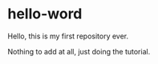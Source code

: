 # hello-word

Hello, this is my first repository ever.

Nothing to add at all, just doing the tutorial.
